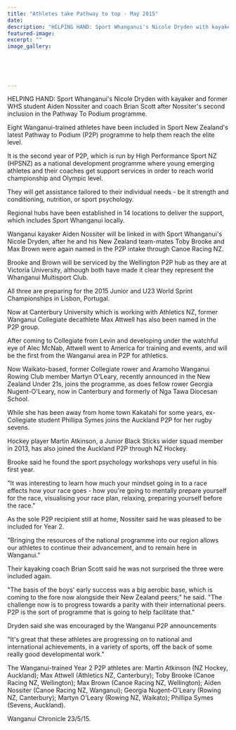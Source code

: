 ```yaml
---
title: "Athletes take Pathway to top - May 2015"
date: 
description: "HELPING HAND: Sport Whanganui's Nicole Dryden with kayaker and former WHS student Aiden Nossiter and coach Brian Scott after Nossiter's second inclusion in the Pathway To Podium programme, 23/5/15..."
featured-image: 
excerpt: ""
image_gallery:
    
    
    
    
    
---
```


<p><span>HELPING HAND: Sport Whanganui's Nicole Dryden with kayaker and former WHS student Aiden Nossiter and coach Brian Scott after Nossiter's second inclusion in the Pathway To Podium programme.</span></p>
<p>Eight Wanganui-trained athletes have been included in Sport New Zealand's latest Pathway to Podium (P2P) programme to help them reach the elite level.</p>
<p>It is the second year of P2P, which is run by High Performance Sport NZ (HPSNZ) as a national development programme where young emerging athletes and their coaches get support services in order to reach world championship and Olympic level.</p>
<p>They will get assistance tailored to their individual needs - be it strength and conditioning, nutrition, or sport psychology.</p>
<p>Regional hubs have been established in 14 locations to deliver the support, which includes Sport Whanganui locally.</p>
<p>Wanganui kayaker Aiden Nossiter will be linked in with Sport Whanganui's Nicole Dryden, after he and his New Zealand team-mates Toby Brooke and Max Brown were again named in the P2P intake through Canoe Racing NZ.</p>
<p>Brooke and Brown will be serviced by the Wellington P2P hub as they are at Victoria University, although both have made it clear they represent the Whanganui Multisport Club.</p>
<p>All three are preparing for the 2015 Junior and U23 World Sprint Championships in Lisbon, Portugal.</p>
<p>Now at Canterbury University which is working with Athletics NZ, former Wanganui Collegiate decathlete Max Attwell has also been named in the P2P group.</p>
<p>After coming to Collegiate from Levin and developing under the watchful eye of Alec McNab, Attwell went to America for training and events, and will be the first from the Wanganui area in P2P for athletics.</p>
<p>Now Waikato-based, former Collegiate rower and Aramoho Wanganui Rowing Club member Martyn O'Leary, recently announced in the New Zealand Under 21s, joins the programme, as does fellow rower Georgia Nugent-O'Leary, now in Canterbury and formerly of Nga Tawa Diocesan School.</p>
<p>While she has been away from home town Kakatahi for some years, ex-Collegiate student Phillipa Symes joins the Auckland P2P for her rugby sevens.</p>
<p>Hockey player Martin Atkinson, a Junior Black Sticks wider squad member in 2013, has also joined the Auckland P2P through NZ Hockey.</p>
<p>Brooke said he found the sport psychology workshops very useful in his first year.</p>
<p>"It was interesting to learn how much your mindset going in to a race effects how your race goes - how you're going to mentally prepare yourself for the race, visualising your race plan, relaxing, preparing yourself before the race."</p>
<p>As the sole P2P recipient still at home, Nossiter said he was pleased to be included for Year 2.</p>
<p>"Bringing the resources of the national programme into our region allows our athletes to continue their advancement, and to remain here in Wanganui."</p>
<p>Their kayaking coach Brian Scott said he was not surprised the three were included again.</p>
<p>"The basis of the boys' early success was a big aerobic base, which is coming to the fore now alongside their New Zealand peers;" he said. "The challenge now is to progress towards a parity with their international peers. P2P is the sort of programme that is going to help facilitate that."</p>
<p>Dryden said she was encouraged by the Wanganui P2P announcements</p>
<p>"It's great that these athletes are progressing on to national and international achievements, in a variety of sports, off the back of some really good developmental work."</p>
<p>The Wanganui-trained Year 2 P2P athletes are: Martin Atkinson (NZ Hockey, Auckland); Max Attwell (Athletics NZ, Canterbury); Toby Brooke (Canoe Racing NZ, Wellington); Max Brown (Canoe Racing NZ, Wellington); Aiden Nossiter (Canoe Racing NZ, Wanganui); Georgia Nugent-O'Leary (Rowing NZ, Canterbury); Martyn O'Leary (Rowing NZ, Waikato); Phillipa Symes (Sevens, Auckland).</p>
<p>Wanganui Chronicle 23/5/15.</p>

